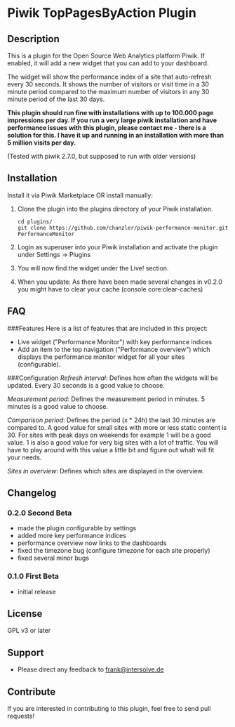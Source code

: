 # Piwik TopPagesByAction Plugin

## Description

This is a plugin for the Open Source Web Analytics platform Piwik. If enabled, it will add a new widget that you can add to your dashboard.

The widget will show the performance index of a site that auto-refresh every 30 seconds. It shows the number of visitors or visit time in a 30 minute period compared to the maximum number of visitors in any 30 minute period of the last 30 days.

**This plugin should run fine with installations with up to 100.000 page impressions per day. If you run a very large piwik installation and have performance issues with this plugin, please contact me - there is a solution for this. I have it up and running in an installation with more than 5 million visits per day.**

(Tested with piwik 2.7.0, but supposed to run with older versions)

## Installation

Install it via Piwik Marketplace OR install manually:

1. Clone the plugin into the plugins directory of your Piwik installation.

   ```
   cd plugins/
   git clone https://github.com/chanzler/piwik-performance-monitor.git PerformanceMonitor
   ```

2. Login as superuser into your Piwik installation and activate the plugin under Settings -> Plugins

3. You will now find the widget under the Live! section.

4. When you update: As there have been made several changes in v0.2.0 you might have to clear your cache (console core:clear-caches) 

## FAQ

###Features
Here is a list of features that are included in this project:

* Live widget ("Performance Monitor") with key performance indices
* Add an item to the top navigation ("Performance overview") which displays the performance monitor widget for all your sites (configurable).

###Configuration
*Refresh interval*: Defines how often the widgets will be updated. Every 30 seconds is a good value to choose.

*Measurement period*: Defines the measurement period in minutes. 5 minutes is a good value to choose.

*Comparison period*: Defines the period (x * 24h) the last 30 minutes are compared to. A good value for small sites with more or less static content is 30. For sites with peak days on weekends for example 1 will be a good value. 1 is also a good value for very big sites with a lot of traffic. You will have to play around with this value a little bit and figure out whalt will fit your needs.

*Sites in overview*: Defines which sites are displayed in the overview.  

## Changelog

### 0.2.0 Second Beta
* made the plugin configurable by settings
* added more key performance indices
* performance overview now links to the dashboards
* fixed the timezone bug (configure timezone for each site properly)
* fixed several minor bugs

### 0.1.0 First Beta
* initial release

## License

GPL v3 or later

## Support

* Please direct any feedback to [frank@intersolve.de](mailto:frank@intersolve.de)

## Contribute

If you are interested in contributing to this plugin, feel free to send pull requests!

